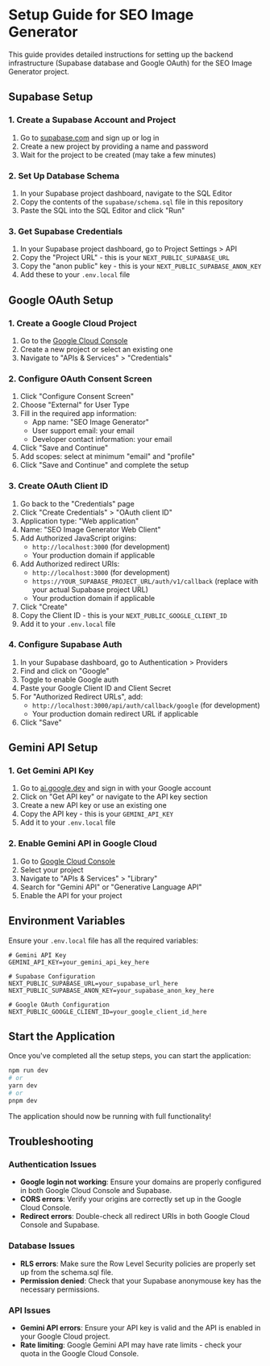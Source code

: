 # Setup Guide for SEO Image Generator

This guide provides detailed instructions for setting up the backend infrastructure (Supabase database and Google OAuth) for the SEO Image Generator project.

## Supabase Setup

### 1. Create a Supabase Account and Project

1. Go to [supabase.com](https://supabase.com) and sign up or log in
2. Create a new project by providing a name and password
3. Wait for the project to be created (may take a few minutes)

### 2. Set Up Database Schema

1. In your Supabase project dashboard, navigate to the SQL Editor
2. Copy the contents of the `supabase/schema.sql` file in this repository
3. Paste the SQL into the SQL Editor and click "Run"

### 3. Get Supabase Credentials

1. In your Supabase project dashboard, go to Project Settings > API
2. Copy the "Project URL" - this is your `NEXT_PUBLIC_SUPABASE_URL`
3. Copy the "anon public" key - this is your `NEXT_PUBLIC_SUPABASE_ANON_KEY`
4. Add these to your `.env.local` file

## Google OAuth Setup

### 1. Create a Google Cloud Project

1. Go to the [Google Cloud Console](https://console.cloud.google.com/)
2. Create a new project or select an existing one
3. Navigate to "APIs & Services" > "Credentials"

### 2. Configure OAuth Consent Screen

1. Click "Configure Consent Screen"
2. Choose "External" for User Type
3. Fill in the required app information:
   - App name: "SEO Image Generator"
   - User support email: your email
   - Developer contact information: your email
4. Click "Save and Continue"
5. Add scopes: select at minimum "email" and "profile"
6. Click "Save and Continue" and complete the setup

### 3. Create OAuth Client ID

1. Go back to the "Credentials" page
2. Click "Create Credentials" > "OAuth client ID"
3. Application type: "Web application"
4. Name: "SEO Image Generator Web Client"
5. Add Authorized JavaScript origins:
   - `http://localhost:3000` (for development)
   - Your production domain if applicable
6. Add Authorized redirect URIs:
   - `http://localhost:3000` (for development)
   - `https://YOUR_SUPABASE_PROJECT_URL/auth/v1/callback` (replace with your actual Supabase project URL)
   - Your production domain if applicable
7. Click "Create"
8. Copy the Client ID - this is your `NEXT_PUBLIC_GOOGLE_CLIENT_ID`
9. Add it to your `.env.local` file

### 4. Configure Supabase Auth

1. In your Supabase dashboard, go to Authentication > Providers
2. Find and click on "Google"
3. Toggle to enable Google auth
4. Paste your Google Client ID and Client Secret
5. For "Authorized Redirect URLs", add:
   - `http://localhost:3000/api/auth/callback/google` (for development)
   - Your production domain redirect URL if applicable
6. Click "Save"

## Gemini API Setup

### 1. Get Gemini API Key

1. Go to [ai.google.dev](https://ai.google.dev/) and sign in with your Google account
2. Click on "Get API key" or navigate to the API key section
3. Create a new API key or use an existing one
4. Copy the API key - this is your `GEMINI_API_KEY`
5. Add it to your `.env.local` file

### 2. Enable Gemini API in Google Cloud

1. Go to [Google Cloud Console](https://console.cloud.google.com/)
2. Select your project
3. Navigate to "APIs & Services" > "Library"
4. Search for "Gemini API" or "Generative Language API"
5. Enable the API for your project

## Environment Variables

Ensure your `.env.local` file has all the required variables:

```
# Gemini API Key
GEMINI_API_KEY=your_gemini_api_key_here

# Supabase Configuration
NEXT_PUBLIC_SUPABASE_URL=your_supabase_url_here
NEXT_PUBLIC_SUPABASE_ANON_KEY=your_supabase_anon_key_here

# Google OAuth Configuration
NEXT_PUBLIC_GOOGLE_CLIENT_ID=your_google_client_id_here
```

## Start the Application

Once you've completed all the setup steps, you can start the application:

```bash
npm run dev
# or
yarn dev
# or
pnpm dev
```

The application should now be running with full functionality!

## Troubleshooting

### Authentication Issues

- **Google login not working**: Ensure your domains are properly configured in both Google Cloud Console and Supabase.
- **CORS errors**: Verify your origins are correctly set up in the Google Cloud Console.
- **Redirect errors**: Double-check all redirect URIs in both Google Cloud Console and Supabase.

### Database Issues

- **RLS errors**: Make sure the Row Level Security policies are properly set up from the schema.sql file.
- **Permission denied**: Check that your Supabase anonymouse key has the necessary permissions.

### API Issues

- **Gemini API errors**: Ensure your API key is valid and the API is enabled in your Google Cloud project.
- **Rate limiting**: Google Gemini API may have rate limits - check your quota in the Google Cloud Console.
